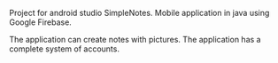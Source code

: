 Project for android studio SimpleNotes. Mobile application in java using Google Firebase.

The application can create notes with pictures. The application has a complete system of accounts.
